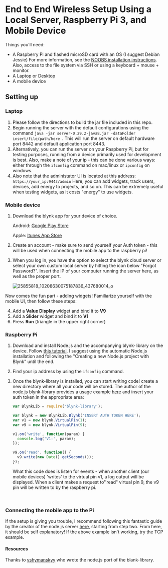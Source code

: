 # End to End Wireless Setup Using a Local Server, Raspberry Pi 3, and Mobile Device

Things you'll need:

 - A Raspberry Pi and flashed microSD card with an OS (I suggest Debian Jessie) For more information, see the [NOOBS installation instructions](https://www.raspberrypi.org/documentation/installation/noobs.md). Also, access to the file system via SSH or using a keyboard + mouse + monitor.
- A Laptop or Desktop
- A mobile device

## Setting up

### Laptop

1. Please follow the directions to build the jar file included in this repo. 
2. Begin running the server with the default configurations using the command `java -jar server-0.29.2-java8.jar -dataFolder insert/file/path/here `. This will run the server on default hardware port 8442 and default application port 8443.
3. Alternatively, you can run the server on your Raspberry Pi, but for testing purposes, running from a device primarily used for development is best. Also, make a note of your ip - this can be done various ways: either through the `ifconfig` command on mac/linux or `ipconfig` on windows.
4. Also note that the administator UI is located at this address: `https://your_ip:9443/admin` Here, you can add widgets, track users, devices, add energy to projects, and so on. This can be extremely useful when testing widgets, as it costs "energy" to use widgets.

### Mobile device

1. Download the blynk app for your device of choice.

   Android: [Google Play Store]([https://play.google.com/store/apps/details?id=cc.blynk)

   Apple: [Itunes App Store](https://itunes.apple.com/us/app/blynk-control-arduino-raspberry/id808760481?ls=1&mt=8)

2. Create an account - make sure to send yourself your Auth token - this will be used when connecting the mobile app to the raspberry pi!

3. When you log in, you have the option to select the blynk cloud server or select your own custom local server by hitting the icon below "Forgot Password?". Insert the IP of your computer running the server here, as well as the proper port. 

   ![25855818_10208630075187836_437680014_o](/Users/kathystarrmitchell/Desktop/blynkfromscratch/blynk-server/docs/25855818_10208630075187836_437680014_o.jpg)

Now comes the fun part - adding widgets! Familiarize yourself with the mobile UI, then follow these steps:

4. Add a **Value Display** widget and bind it to **V9**
5. Add a **Slider** widget and bind it to **V1**
6. Press **Run** (triangle in the upper right corner)

### Raspberry Pi

1. Download and install Node.js and the accompanying blynk-library on the device. Follow [this tutorial](http://help.blynk.cc/how-to-connect-different-hardware-with-blynk/raspberry-pi/how-to-install-nodejs-library-on-linux). I suggest using the automatic Node.js installation and following the "Creating a new Node.js project with Blynk" until the end. 

2. Find your ip address by using the `ifconfig` command. 

3. Once the blynk-library is installed, you can start writing code! create a new directory where all your code will be stored. The author of the node.js blynk-library provides a usage example [here](https://github.com/vshymanskyy/blynk-library-js:) and insert your auth token in the appropriate area:

   ```javascript
   var BlynkLib = require('blynk-library');

   var blynk = new BlynkLib.Blynk('INSERT AUTH TOKEN HERE');
   var v1 = new blynk.VirtualPin(1);
   var v9 = new blynk.VirtualPin(9);

   v1.on('write', function(param) {
     console.log('V1:', param);
   });

   v9.on('read', function() {
     v9.write(new Date().getSeconds());
   });
   ```

   What this code does is listen for events - when another client (our mobile devices) 'writes' to the virtual pin v1, a log output will be displayed. When a client makes a request to''read" virtual pin 9, the v9 pin will be written to by the raspberry pi.

   ​

### Connecting the mobile app to the Pi

If the setup is giving you trouble, I recommend following this fantastic guide by the creator of the node.js server [here](http://www.instructables.com/id/Blynk-JavaScript-in-20-minutes-Raspberry-Pi-Edison/#step2), starting from step two. From here, it should be self explanatory! If the above example isn't working, try the TCP example.

#### Resources

Thanks to [vshymanskyy](https://github.com/vshymanskyy) who wrote the node.js port of the blank-library. 